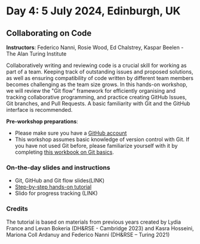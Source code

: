 # Day 4: 5 July 2024, Edinburgh, UK

## Collaborating on Code

**Instructors**: Federico Nanni, Rosie Wood, Ed Chalstrey, Kaspar Beelen - The Alan Turing Institute

Collaboratively writing and reviewing code is a crucial skill for working as part of a team. Keeping track of 
outstanding issues and proposed solutions, as well as ensuring compatibility of code written by different team members 
becomes challenging as the team size grows. In this hands-on workshop, we will review the "Git flow" framework for 
efficiently organising and tracking collaborative programming, and practice creating GitHub Issues, Git branches, and 
Pull Requests. A basic familiarity with Git and the GitHub interface is recommended.

**Pre-workshop preparations**:  
- Please make sure you have a [GitHub account](https://github.com/)
- This workshop assumes basic knowledge of version control with Git. If you have not used Git before, please familiarize yourself with it by completing [this workbook on Git basics](https://docs.google.com/document/d/1uO8f0j62-5FkLkDHht9xOj-XFbr0RTF9sukWCig42vk/edit).

### On-the-day slides and instructions
- Git, GitHub and Git flow slides(LINK)
- [Step-by-step hands-on tutorial](https://docs.google.com/document/d/1tMo_0u7PE8aK_KfUpyWS7cDFQT4veq9wjNg2mNQE_ew/edit?usp=sharing)
- Slido for progress tracking (LINK)

### Credits

The tutorial is based on materials from previous years created by Lydia France and Levan Bokeria (DH&RSE -  Cambridge 2023) and Kasra Hosseini, Mariona Coll Ardanuy and Federico Nanni (DH&RSE – Turing 2021)​
